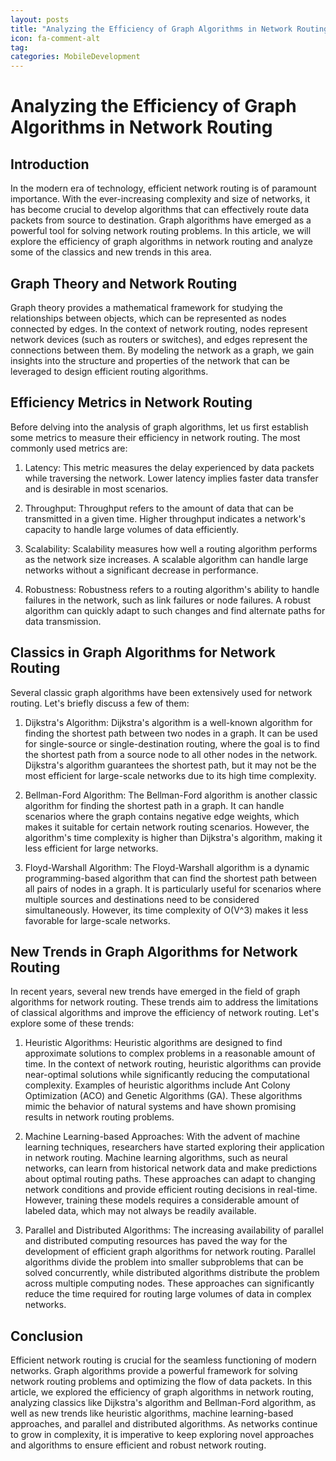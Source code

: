 ```yaml
---
layout: posts
title: "Analyzing the Efficiency of Graph Algorithms in Network Routing"
icon: fa-comment-alt
tag:      
categories: MobileDevelopment
---
```



# Analyzing the Efficiency of Graph Algorithms in Network Routing

## Introduction
In the modern era of technology, efficient network routing is of paramount importance. With the ever-increasing complexity and size of networks, it has become crucial to develop algorithms that can effectively route data packets from source to destination. Graph algorithms have emerged as a powerful tool for solving network routing problems. In this article, we will explore the efficiency of graph algorithms in network routing and analyze some of the classics and new trends in this area.

## Graph Theory and Network Routing
Graph theory provides a mathematical framework for studying the relationships between objects, which can be represented as nodes connected by edges. In the context of network routing, nodes represent network devices (such as routers or switches), and edges represent the connections between them. By modeling the network as a graph, we gain insights into the structure and properties of the network that can be leveraged to design efficient routing algorithms.

## Efficiency Metrics in Network Routing
Before delving into the analysis of graph algorithms, let us first establish some metrics to measure their efficiency in network routing. The most commonly used metrics are:

1. Latency: This metric measures the delay experienced by data packets while traversing the network. Lower latency implies faster data transfer and is desirable in most scenarios.

2. Throughput: Throughput refers to the amount of data that can be transmitted in a given time. Higher throughput indicates a network's capacity to handle large volumes of data efficiently.

3. Scalability: Scalability measures how well a routing algorithm performs as the network size increases. A scalable algorithm can handle large networks without a significant decrease in performance.

4. Robustness: Robustness refers to a routing algorithm's ability to handle failures in the network, such as link failures or node failures. A robust algorithm can quickly adapt to such changes and find alternate paths for data transmission.

## Classics in Graph Algorithms for Network Routing
Several classic graph algorithms have been extensively used for network routing. Let's briefly discuss a few of them:

1. Dijkstra's Algorithm: Dijkstra's algorithm is a well-known algorithm for finding the shortest path between two nodes in a graph. It can be used for single-source or single-destination routing, where the goal is to find the shortest path from a source node to all other nodes in the network. Dijkstra's algorithm guarantees the shortest path, but it may not be the most efficient for large-scale networks due to its high time complexity.

2. Bellman-Ford Algorithm: The Bellman-Ford algorithm is another classic algorithm for finding the shortest path in a graph. It can handle scenarios where the graph contains negative edge weights, which makes it suitable for certain network routing scenarios. However, the algorithm's time complexity is higher than Dijkstra's algorithm, making it less efficient for large networks.

3. Floyd-Warshall Algorithm: The Floyd-Warshall algorithm is a dynamic programming-based algorithm that can find the shortest path between all pairs of nodes in a graph. It is particularly useful for scenarios where multiple sources and destinations need to be considered simultaneously. However, its time complexity of O(V^3) makes it less favorable for large-scale networks.

## New Trends in Graph Algorithms for Network Routing
In recent years, several new trends have emerged in the field of graph algorithms for network routing. These trends aim to address the limitations of classical algorithms and improve the efficiency of network routing. Let's explore some of these trends:

1. Heuristic Algorithms: Heuristic algorithms are designed to find approximate solutions to complex problems in a reasonable amount of time. In the context of network routing, heuristic algorithms can provide near-optimal solutions while significantly reducing the computational complexity. Examples of heuristic algorithms include Ant Colony Optimization (ACO) and Genetic Algorithms (GA). These algorithms mimic the behavior of natural systems and have shown promising results in network routing problems.

2. Machine Learning-based Approaches: With the advent of machine learning techniques, researchers have started exploring their application in network routing. Machine learning algorithms, such as neural networks, can learn from historical network data and make predictions about optimal routing paths. These approaches can adapt to changing network conditions and provide efficient routing decisions in real-time. However, training these models requires a considerable amount of labeled data, which may not always be readily available.

3. Parallel and Distributed Algorithms: The increasing availability of parallel and distributed computing resources has paved the way for the development of efficient graph algorithms for network routing. Parallel algorithms divide the problem into smaller subproblems that can be solved concurrently, while distributed algorithms distribute the problem across multiple computing nodes. These approaches can significantly reduce the time required for routing large volumes of data in complex networks.

## Conclusion
Efficient network routing is crucial for the seamless functioning of modern networks. Graph algorithms provide a powerful framework for solving network routing problems and optimizing the flow of data packets. In this article, we explored the efficiency of graph algorithms in network routing, analyzing classics like Dijkstra's algorithm and Bellman-Ford algorithm, as well as new trends like heuristic algorithms, machine learning-based approaches, and parallel and distributed algorithms. As networks continue to grow in complexity, it is imperative to keep exploring novel approaches and algorithms to ensure efficient and robust network routing.
